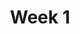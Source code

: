 ---
    title: Week 1
    weekNumber: 1
    days:
      - date: 2021-9-23
        events:
          "**1**{: .label .label-gray } Introduction to Optimization":
---